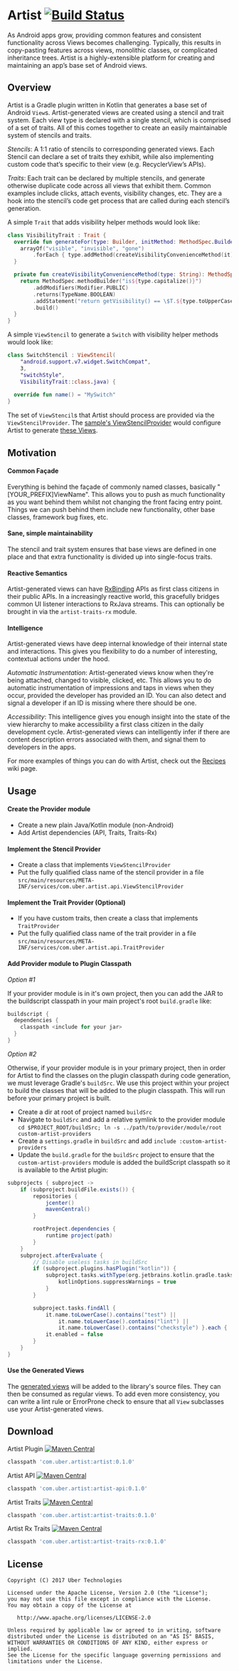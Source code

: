 # Artist [![Build Status](https://travis-ci.org/uber/artist.svg?branch=master)](https://travis-ci.org/uber/artist)

As Android apps grow, providing common features and consistent functionality across Views becomes challenging. Typically, this results in copy-pasting features across views, monolithic classes, or complicated inheritance trees. Artist is a highly-extensible platform for creating and maintaining an app’s base set of Android views.

## Overview

Artist is a Gradle plugin written in Kotlin that generates a base set of Android `View`s. Artist-generated views are created using a stencil and trait system. Each view type is declared with a single stencil, which is comprised of  a set of  traits. All of this comes together to create an easily maintainable system of stencils and traits.

*Stencils*: A 1:1 ratio of stencils to corresponding generated views. Each Stencil can declare a set of traits they exhibit, while also implementing custom code that’s specific to their view (e.g. RecyclerView’s APIs).

*Traits*: Each trait can be declared by multiple stencils, and generate otherwise duplicate code across all views that exhibit them. Common examples include clicks, attach events, visibility changes, etc. They are a hook into the stencil’s code get process that are called during each stencil’s generation.

A simple `Trait` that adds visibility helper methods would look like:

```kotlin
class VisibilityTrait : Trait {
  override fun generateFor(type: Builder, initMethod: MethodSpec.Builder, rClass: ClassName, baseType: String) {
    arrayOf("visible", "invisible", "gone")
        .forEach { type.addMethod(createVisibilityConvenienceMethod(it)) }
  }

  private fun createVisibilityConvenienceMethod(type: String): MethodSpec {
    return MethodSpec.methodBuilder("is${type.capitalize()}")
        .addModifiers(Modifier.PUBLIC)
        .returns(TypeName.BOOLEAN)
        .addStatement("return getVisibility() == \$T.${type.toUpperCase()}", TypeNames.Android.View)
        .build()
  }
}
```

A simple `ViewStencil` to generate a `Switch` with visibility helper methods would look like:

```kotlin
class SwitchStencil : ViewStencil(
    "android.support.v7.widget.SwitchCompat",
    3,
    "switchStyle",
    VisibilityTrait::class.java) {
  
  override fun name() = "MySwitch"
}
```

The set of `ViewStencil`s that Artist should process are provided via the `ViewStencilProvider`. The [sample's ViewStencilProvider](https://github.com/uber/artist/blob/master/sample/providers/src/main/java/com/uber/artist/myproviders/SampleViewStencilProvider.java) would configure Artist to generate [these Views](https://github.com/uber/artist/tree/master/sample/library/build/generated/source/artist/release/com/uber/artist/mylibrary).

## Motivation

#### Common Façade

Everything is behind the façade of commonly named classes, basically "[YOUR_PREFIX]ViewName". This allows you to push as much functionality as you want behind them whilst not changing the front facing entry point. Things we can push behind them include new functionality, other base classes, framework bug fixes, etc.

#### Sane, simple maintainability

The stencil and trait system ensures that base views are defined in one place and that extra functionality is divided up into single-focus traits.

#### Reactive Semantics

Artist-generated views can have [RxBinding](https://github.com/JakeWharton/RxBinding) APIs as first class citizens in their public APIs. In a increasingly reactive world, this gracefully bridges common UI listener interactions to RxJava streams. This can optionally be brought in via the `artist-traits-rx` module.

#### Intelligence

Artist-generated views have deep internal knowledge of their internal state and interactions. This gives you flexibility to do a number of interesting, contextual actions under the hood.

*Automatic Instrumentation*: Artist-generated views know when they're being attached, changed to visible, clicked, etc. This allows you to do automatic instrumentation of impressions and taps in views when they occur, provided the developer has provided an ID. You can also detect and signal a developer if an ID is missing where there should be one.

*Accessibility*: This intelligence gives you enough insight into the state of the view hierarchy to make accessibility a first class citizen in the daily development cycle. Artist-generated views can intelligently infer if there are content description errors associated with them, and signal them to developers in the apps.

For more examples of things you can do with Artist, check out the [Recipes](https://github.com/uber/artist/wiki/Recipes) wiki page.

## Usage

#### Create the Provider module
- Create a new plain Java/Kotlin module (non-Android)
- Add Artist dependencies (API, Traits, Traits-Rx)

#### Implement the Stencil Provider
- Create a class that implements `ViewStencilProvider`
- Put the fully qualified class name of the stencil provider in a file `src/main/resources/META-INF/services/com.uber.artist.api.ViewStencilProvider`

#### Implement the Trait Provider (Optional)
- If you have custom traits, then create a class that implements `TraitProvider`
- Put the fully qualified class name of the trait provider in a file `src/main/resources/META-INF/services/com.uber.artist.api.TraitProvider`

#### Add Provider module to Plugin Classpath
_Option #1_

If your provider module is in it's own project, then you can add the JAR to the buildscript classpath in your main project's root `build.gradle` like:

```groovy
buildscript {
  dependencies {
    classpath <include for your jar>
  }
}
```

_Option #2_

Otherwise, if your provider module is in your primary project, then in order for Artist to find the classes on the plugin classpath during code generation, we must leverage Gradle's `buildSrc`. We use this project within your project to build the classes that will be added to the plugin classpath. This will run before your primary project is built.

- Create a dir at root of project named `buildSrc`
- Navigate to `buildSrc` and add a relative symlink to the provider module `cd $PROJECT_ROOT/buildSrc; ln -s ../path/to/provider/module/root custom-artist-providers`
- Create a `settings.gradle` in `buildSrc` and add `include :custom-artist-providers`
- Update the `build.gradle` for the `buildSrc` project to ensure that the `custom-artist-providers` module is added the buildScript classpath so it is available to the Artist plugin:

```groovy
subprojects { subproject ->
    if (subproject.buildFile.exists()) {
        repositories {
            jcenter()
            mavenCentral()
        }

        rootProject.dependencies {
            runtime project(path)
        }
    }
    subproject.afterEvaluate {
        // Disable useless tasks in buildSrc
        if (subproject.plugins.hasPlugin("kotlin")) {
            subproject.tasks.withType(org.jetbrains.kotlin.gradle.tasks.KotlinCompile).all {
                kotlinOptions.suppressWarnings = true
            }
        }

        subproject.tasks.findAll {
            it.name.toLowerCase().contains("test") ||
                it.name.toLowerCase().contains("lint") ||
                it.name.toLowerCase().contains("checkstyle") }.each {
            it.enabled = false
        }
    }
}
```

#### Use the Generated Views
The [generated views](https://github.com/uber/artist/tree/master/sample/library/build/generated/source/artist/release/com/uber/artist/mylibrary) will be added to the library's source files. They can then be consumed as regular views. To add even more consistency, you can write a lint rule or ErrorProne check to ensure that all `View` subclasses use your Artist-generated views.


## Download

Artist Plugin [![Maven Central](https://img.shields.io/maven-central/v/com.uber.artist/artist.svg)](https://mvnrepository.com/artifact/com.uber.artist/artist)
```gradle
classpath 'com.uber.artist:artist:0.1.0'
```

Artist API [![Maven Central](https://img.shields.io/maven-central/v/com.uber.artist/artist-api.svg)](https://mvnrepository.com/artifact/com.uber.artist/artist-api)
```gradle
classpath 'com.uber.artist:artist-api:0.1.0'
```

Artist Traits [![Maven Central](https://img.shields.io/maven-central/v/com.uber.artist/artist-traits.svg)](https://mvnrepository.com/artifact/com.uber.artist/artist-traits)
```gradle
classpath 'com.uber.artist:artist-traits:0.1.0'
```

Artist Rx Traits [![Maven Central](https://img.shields.io/maven-central/v/com.uber.artist/artist-traits-rx.svg)](https://mvnrepository.com/artifact/com.uber.artist/artist-traits-rx)
```gradle
classpath 'com.uber.artist:artist-traits-rx:0.1.0'
```

## License

```
Copyright (C) 2017 Uber Technologies

Licensed under the Apache License, Version 2.0 (the "License");
you may not use this file except in compliance with the License.
You may obtain a copy of the License at

   http://www.apache.org/licenses/LICENSE-2.0

Unless required by applicable law or agreed to in writing, software
distributed under the License is distributed on an "AS IS" BASIS,
WITHOUT WARRANTIES OR CONDITIONS OF ANY KIND, either express or implied.
See the License for the specific language governing permissions and
limitations under the License.
```
